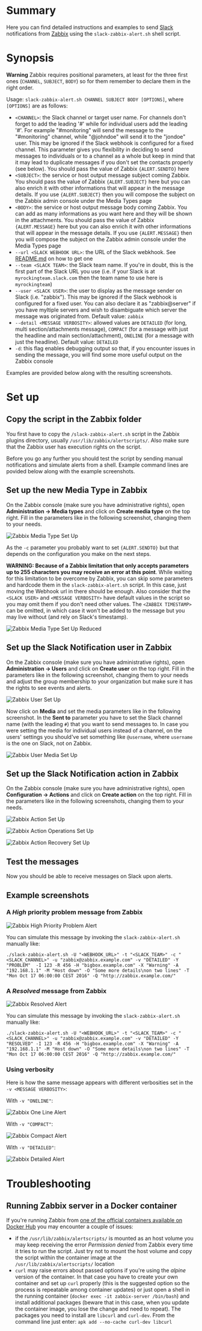 # Summary
Here you can find detailed instructions and examples to send [Slack](https://slack.com/) notifications from [Zabbix](https://www.zabbix.com/) using the `slack-zabbix-alert.sh` shell script.

# Synopsis
**Warning** Zabbix requires positional parameters, at least for the three first ones (`CHANNEL`, `SUBJECT`, `BODY`) so for them remember to declare them in the right order.

Usage: `slack-zabbix-alert.sh CHANNEL SUBJECT BODY [OPTIONS]`, where `[OPTIONS]` are as follows:
* `<CHANNEL>`: the Slack channel or target user name. For channels don't forget to add the leading '#' while for individual users add the leading '#'. For example "#monitoring" will send the message to the "#monitoring" channel, while "@johndoe" will send it to the "jondoe" user. This may be ignored if the Slack webhook is configured for a fixed channel. This parameter gives you flexibility in deciding to send messages to individuals or to a channel as a whole but keep in mind that it may lead to duplicate messages if you don't set the contacts properly (see below). You should pass the value of Zabbix `{ALERT.SENDTO}` here
* `<SUBJECT>`: the service or host output message subject coming Zabbix. You should pass the value of Zabbix `{ALERT.SUBJECT}` here but you can also enrich it with other informations that will appear in the message details. If you use `{ALERT.SUBJECT}` then you will compose the subject on the Zabbix admin console under the Media Types page
* `<BODY>`: the service or host output message body coming Zabbix. You can add as many informations as you want here and they will be shown in the attachments. You should pass the value of Zabbix `{ALERT.MESSAGE}` here but you can also enrich it with other informations that will appear in the message details. If you use `{ALERT.MESSAGE}` then you will compose the subject on the Zabbix admin console under the Media Types page
* `--url <SLACK WEBHOOK URL>`: the URL of the Slack webkhook. See [README.md](https://github.com/flelli/slack-integrations#set-up-the-slack-webhook) on how to get one
* `--team <SLACK TEAM>`: the Slack team name. If you're in doubt, this is the first part of the Slack URL you use (i.e. if your Slack is at `myrockingteam.slack.com` then the team name to use here is `myrockingteam`)
* `--user <SLACK USER>`: the user to display as the message sender on Slack (i.e. "zabbix"). This may be ignored if the Slack webhook is configured for a fixed user. You can also declare it as "zabbix@server" if you have myltiple servers and wish to disambiguate which server the message was originated from. Default value: `zabbix`
* `--detail <MESSAGE VERBOSITY>`: allowed values are `DETAILED` (for long, multi section/attachments message), `COMPACT` (for a message with just the headline and main section/attachment), `ONELINE` (for a message with just the headline). Default value: `DETAILED`
* `-d`: this flag enables debugging output so that, if you encounter issues in sending the message, you will find some more useful output on the Zabbix console

Examples are provided below along with the resulting screenshots.

# Set up

## Copy the script in the Zabbix folder
You first have to copy the `/slack-zabbix-alert.sh` script in the Zabbix plugins directory, usually `/usr/lib/zabbix/alertscripts/`. Also make sure that the Zabbix user has execution rights on the script.

Before you go any further you should test the script by sending manual notifications and simulate alerts from a shell. Example command lines are povided below along with the example screenshots.















## Set up the new Media Type in Zabbix
On the Zabbix console (make sure you have administrative rights), open **Administration -> Media types** and click on **Create media type** on the top right. Fill in the parameters like in the following screenshot, changing them to your needs.

![Zabbix Media Type Set Up](screenshots/zabbix-setup-media-type.jpg)

As the `-c` parameter you probably want to set `{ALERT.SENDTO}` but that depends on the configuration you make on the next steps.

**WARNING: Because of a Zabbix limitation that only accepts parameters up to 255 characters you may receive an error at this point**. While waiting for this limitation to be overcome by Zabbix, you can skip some parameters and hardcode them in the `slack-zabbix-alert.sh` script. In this case, just moving the Webhook url in there should be enough.
Also consider that the `<SLACK USER>` and `<MESSAGE VERBOSITY>` have default values in the script so you may omit them if you don't need other values. The `<ZABBIX TIMESTAMP>` can be omitted, in which case it won't be added to the message but you may live without (and rely on Slack's timestamp).

![Zabbix Media Type Set Up Reduced](screenshots/zabbix-setup-media-type-reduced.jpg)

## Set up the Slack Notification user in Zabbix
On the Zabbix console (make sure you have administrative rights), open **Administration -> Users** and click on **Create user** on the top right. Fill in the parameters like in the following screenshot, changing them to your needs and adjust the group membership to your organization but make sure it has the rights to see events and alerts.

![Zabbix User Set Up](screenshots/zabbix-setup-slack-user.jpg)

Now click on **Media** and set the media parameters like in the following screenshot. In the **Sent to** parameter you have to set the Slack channel name (with the leading `#`) that you want to send messages to. In case you were setting the media for individual users instead of a channel, on the users' settings you should've set something like `@username`, where `username` is the one on Slack, not on Zabbix.

![Zabbix User Media Set Up](screenshots/zabbix-setup-slack-user-media.jpg)

## Set up the Slack Notification action in Zabbix
On the Zabbix console (make sure you have administrative rights), open **Configuration -> Actions** and click on **Create action** on the top right. Fill in the parameters like in the following screenshots, changing them to your needs.

![Zabbix Action Set Up](screenshots/zabbix-setup-slack-action.jpg)

![Zabbix Action Operations Set Up](screenshots/zabbix-setup-slack-action-operations.jpg)

![Zabbix Action Recovery Set Up](screenshots/zabbix-setup-slack-action-recovery.jpg)

## Test the messages
Now you should be able to receive messages on Slack upon alerts.

## Example screenshots
### A *High* priority problem message from Zabbix
![Zabbix High Priority Problem Alert](screenshots/zabbix-problem-high-example.jpg)

You can simulate this message by invoking the `slack-zabbix-alert.sh` manually like:
```
./slack-zabbix-alert.sh -U "<WEBHOOK_URL>" -t "<SLACK_TEAM>" -c "<SLACK_CHANNEL>" -u "zabbix@zabbix.example.com" -v "DETAILED" -Y "PROBLEM"  -I 123 -R 456 -H "bigbox.example.com" -X "Warning" -A "192.168.1.1" -M "Host down" -O "Some more details\non two lines" -T "Mon Oct 17 06:00:00 CEST 2016" -Q "http://zabbix.example.com/"
```

### A *Resolved* message from Zabbix
![Zabbix Resolved Alert](screenshots/zabbix-resolved-example.jpg)

You can simulate this message by invoking the `slack-zabbix-alert.sh` manually like:
```
./slack-zabbix-alert.sh -U "<WEBHOOK_URL>" -t "<SLACK_TEAM>" -c "<SLACK_CHANNEL>" -u "zabbix@zabbix.example.com" -v "DETAILED" -Y "RESOLVED" -I 123 -R 456 -H "bigbox.example.com" -X "Warning" -A "192.168.1.1" -M "Host down" -O "Some more details\non two lines" -T "Mon Oct 17 06:00:00 CEST 2016" -Q "http://zabbix.example.com/"
```

### Using verbosity
Here is how the same message appears with different verbosities set in the `-v <MESSAGE VERBOSITY>`:

With `-v "ONELINE"`:

![Zabbix One Line Alert](screenshots/zabbix-verbosity-oneline-example.jpg)

With `-v "COMPACT"`:

![Zabbix Compact Alert](screenshots/zabbix-verbosity-compact-example.jpg)

With `-v "DETAILED"`:

![Zabbix Detailed Alert](screenshots/zabbix-verbosity-detailed-example.jpg)

# Troubleshooting
## Running Zabbix server in a Docker container
If you're running Zabbix from [one of the official containers available on Docker Hub](https://hub.docker.com/u/zabbix/) you may encounter a couple of issues:
* if the `/usr/lib/zabbix/alertscripts/` is mounted as an host volume you may keep receiving the error *Permission denied* from Zabbix every time it tries to run the script. Just try not to mount the host volume and copy the script within the container image at the `/usr/lib/zabbix/alertscripts/` location
* `curl` may raise errors about passed options if you're using the *alpine* version of the container. In that case you have to create your own container and set up `curl` properly (this is the suggested option so the process is repeatable among container updates) or just open a shell in the running container (`docker exec -it zabbix-server /bin/bash`) and install additional packages (beware that in this case, when you update the container image, you lose the change and need to repeat). The packages you need to install are `libcurl` and `curl-dev`. From the command line just enter: `apk add --no-cache curl-dev libcurl`
